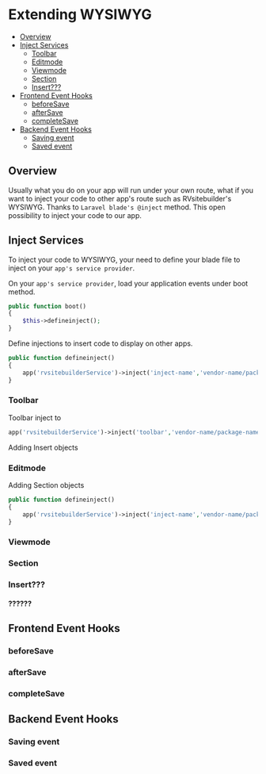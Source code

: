 # Extending WYSIWYG

- [Overview](#overview)
- [Inject Services](#inject-services)
  - [Toolbar](#toolbar)
  - [Editmode](#editmode)
  - [Viewmode](#viewmode)
  - [Section](#section)
  - [Insert???](#insert)
- [Frontend Event Hooks](#frontend-event-hooks)
  - [beforeSave](#beforesave)
  - [afterSave](#aftersave)
  - [completeSave](#completesave)
- [Backend Event Hooks](#backend-event-hooks)
  - [Saving event](#saving-event)
  - [Saved event](#saved-event)
  
<a name="Overview"></a>

## Overview

Usually what you do on your app will run under your own route, what if you want to inject your code to other app's route such as RVsitebuilder's WYSIWYG. Thanks to `Laravel blade's @inject` method. This open possibility to inject your code to our app.

<a name="Inject-Services"></a>

## Inject Services


To inject your code to WYSIWYG, your need to define your blade file to inject on your `app's service provider`.

On your `app's service provider`, load your application events under boot method.

```php
public function boot()
{
    $this->defineinject();
}
```

 Define injections to insert code to display on other apps.

```php
public function defineinject()
{
    app('rvsitebuilderService')->inject('inject-name','vendor-name/package-name::view blade file');
}
```

### Toolbar
Toolbar inject to
```php
app('rvsitebuilderService')->inject('toolbar','vendor-name/package-name::view blade file');

```
Adding Insert objects

### Editmode
Adding Section objects

```php
public function defineinject()
{
    app('rvsitebuilderService')->inject('inject-name','vendor-name/package-name::view blade file');
}
```
<!-- TODO: @tanawat Backend Event Hooks -->

### Viewmode

### Section

### Insert???

#### ??????

<a name="Frontend-Event-Hooks"></a>

## Frontend Event Hooks

<!-- TODO: @june Backend Event Hooks -->

### beforeSave

### afterSave

### completeSave

<a name="Backend-Event-Hooks"></a>

## Backend Event Hooks

<!-- TODO: @pram Backend Event Hooks -->

### Saving event

### Saved event
